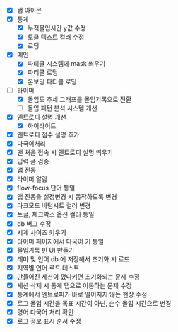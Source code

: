 - [x] 탭 아이콘
- [x] 통계
  - [x] 누적몰입시간 y값 수정
  - [x] 토클 텍스트 컬러 수정
  - [x] 로딩
- [x] 메인
  - [x] 파티클 시스템에 mask 씌우기
  - [x] 파티클 로딩
  - [x] 온보딩 파티클 로딩
- [ ] 타이머
  - [x] 몰입도 추세 그래프를 몰입기록으로 전환
  - [ ] 몰입 패턴 분석 시스템 개선
- [x] 엔트로피 설명 개선
  - [x] 하이라이트
- [x] 엔트로피 점수 설명 추가
- [x] 다국어처리
- [x] 맨 처음 접속 시 엔트로피 설명 띄우기
- [x] 입력 폼 검증
- [x] 앱 진동
- [x] 타이머 알람
- [x] flow-focus 단어 통일
- [x] 앱 진동을 설정변경 시 동작하도록 변경
- [x] 다크모드 바텀시트 컬러 변경
- [x] 토글, 체크박스 옵션 컬러 통일
- [x] db 버그 수정
- [x] 시계 사이즈 키우기
- [x] 타이머 페이지에서 다국어 키 통일
- [x] 몰입기록 빈 UI 만들기
- [x] 테마 및 언어 db 에 저장해서 초기화 시 로드
- [x] 지역별 언어 로드 테스트
- [x] 만들어진 세션이 껐다키면 초기화되는 문제 수정
- [x] 세션 삭제 시 통계 탭으로 이동하는 문제 수정
- [x] 통계에서 엔트로피가 바로 떨어지지 않는 현상 수정
- [x] 로그 몰입 시간을 목표 시간이 아닌, 순수 몰입 시간으로 변경
- [x] 영어 다국어 처리 확인
- [x] 로그 정보 표시 순서 수정
